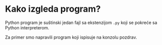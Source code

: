 # Kako izgleda program?

Python program je suštinski jedan fajl sa ekstenzijom `.py` koji se pokreće sa Python interpreterom.

Za primer smo napravili program koji ispisuje na konzolu pozdrav.

